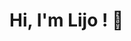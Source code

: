

<!--
###Hi there 👋
**lijoxavier/lijoxavier** is a ✨ _special_ ✨ repository because its `README.md` (this file) appears on your GitHub profile.

Here are some ideas to get you started:

- 🔭 I’m currently working on ...
- 🌱 I’m currently learning ...
- 👯 I’m looking to collaborate on ...
- 🤔 I’m looking for help with ...
- 💬 Ask me about ...
- 📫 How to reach me: ...
- 😄 Pronouns: ...
- ⚡ Fun fact: ...
-->

# Hi, I'm Lijo ! 👋

  
<!-- ## 🔗 Links -->
<!-- [![github](https://img.shields.io/badge/github-000?style=for-the-badge&logo=github&logoColor=white)](https://github.com/lijoxavier) -->

<!-- [![linkedin](https://img.shields.io/badge/linkedin-0A66C2?style=for-the-badge&logo=linkedin&logoColor=white)](https://www.linkedin.com/in/lijo-xavier-aa1112173) -->

<!-- ### 🤝🏻 &nbsp;Connect with Me
<p>
<a href="mailto:joker@gmail.com"><img src="https://img.shields.io/badge/-joker@gmail.com-D14836?style=flat&logo=Gmail&logoColor=white"/></a> -->



 
